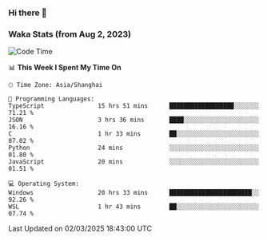 ### Hi there 👋

### Waka Stats (from Aug 2, 2023)

<!--START_SECTION:waka-->
![Code Time](http://img.shields.io/badge/Code%20Time-676%20hrs%2019%20mins-blue)

📊 **This Week I Spent My Time On** 

```text
🕑︎ Time Zone: Asia/Shanghai

💬 Programming Languages: 
TypeScript               15 hrs 51 mins      ██████████████████░░░░░░░   71.21 % 
JSON                     3 hrs 36 mins       ████░░░░░░░░░░░░░░░░░░░░░   16.16 % 
C                        1 hr 33 mins        ██░░░░░░░░░░░░░░░░░░░░░░░   07.02 % 
Python                   24 mins             ░░░░░░░░░░░░░░░░░░░░░░░░░   01.80 % 
JavaScript               20 mins             ░░░░░░░░░░░░░░░░░░░░░░░░░   01.51 % 

💻 Operating System: 
Windows                  20 hrs 33 mins      ███████████████████████░░   92.26 % 
WSL                      1 hr 43 mins        ██░░░░░░░░░░░░░░░░░░░░░░░   07.74 % 
```


 Last Updated on 02/03/2025 18:43:00 UTC
<!--END_SECTION:waka-->
